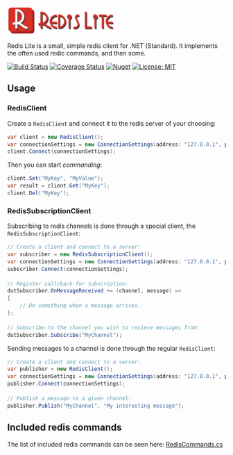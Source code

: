 <img src="https://raw.githubusercontent.com/balazs-kis/redis-lite/master/Logo/logo-title.png" width="50%">

Redis Lite is a small, simple redis client for .NET (Standard). It implements the often used redic commands, and then some.

[![Build Status](https://travis-ci.org/balazs-kis/redis-lite.svg?branch=master)](https://travis-ci.org/balazs-kis/redis-lite)
[![Coverage Status](https://coveralls.io/repos/github/balazs-kis/redis-lite/badge.svg?branch=master)](https://coveralls.io/github/balazs-kis/redis-lite?branch=master)
[![Nuget](https://img.shields.io/nuget/v/RedisLite)](https://www.nuget.org/packages/RedisLite)
[![License: MIT](https://img.shields.io/badge/License-MIT-yellow.svg)](https://opensource.org/licenses/MIT)

## Usage

### RedisClient
Create a `RedisClient` and connect it to the redis server of your choosing:
```csharp
var client = new RedisClient();
var connectionSettings = new ConnectionSettings(address: "127.0.0.1", port: 6379);
client.Connect(connectionSettings);
```
Then you can start *commanding*:
```csharp
client.Set("MyKey", "MyValue");
var result = client.Get("MyKey");
client.Del("MyKey");
```

### RedisSubscriptionClient
Subscribing to redis channels is done through a special client, the `RedisSubscriptionClient`:
```csharp
// Create a client and connect to a server:
var subscriber = new RedisSubscriptionClient();
var connectionSettings = new ConnectionSettings(address: "127.0.0.1", port: 6379);
subscriber.Connect(connectionSettings);

// Register callcback for subscription:
dutSubscriber.OnMessageReceived += (channel, message) =>
{
    // Do something when a message arrives.
};

// Subscribe to the channel you wish to recieve messages from:
dutSubscriber.Subscribe("MyChannel");
```

Sending messages to a channel is done through the regular `RedisClient`:
```csharp
// Create a client and connect to a server:
var publisher = new RedisClient();
var connectionSettings = new ConnectionSettings(address: "127.0.0.1", port: 6379);
publisher.Connect(connectionSettings);

// Publish a message to a given channel:
publisher.Publish("MyChannel", "My interesting message");
```

## Included redis commands
The list of included redis commands can be seen here: [RedisCommands.cs](https://raw.githubusercontent.com/balazs-kis/redis-lite/master/RedisLite.Client/CommandBuilders/RedisCommands.cs)
